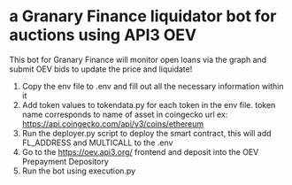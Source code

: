 # a Granary Finance liquidator bot for auctions using API3 OEV

This bot for Granary Finance will monitor open loans via the graph and submit OEV bids to update the price and liquidate!

1. Copy the env file to .env and fill out all the necessary information within it
2. Add token values to tokendata.py for each token in the env file. token name corresponds to name of asset in coingecko url ex: https://api.coingecko.com/api/v3/coins/ethereum
3. Run the deployer.py script to deploy the smart contract, this will add FL_ADDRESS and MULTICALL to the .env
4. Go to the https://oev.api3.org/ frontend and deposit into the OEV Prepayment Depository
5. Run the bot using execution.py

